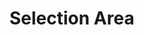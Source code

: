 # Selection Area

<docs-source-example example="SelectionAreaDefaultExample" fullwidth="true"></docs-source-example>
